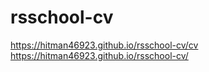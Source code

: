 # rsschool-cv

https://hitman46923.github.io/rsschool-cv/cv
https://hitman46923.github.io/rsschool-cv/
